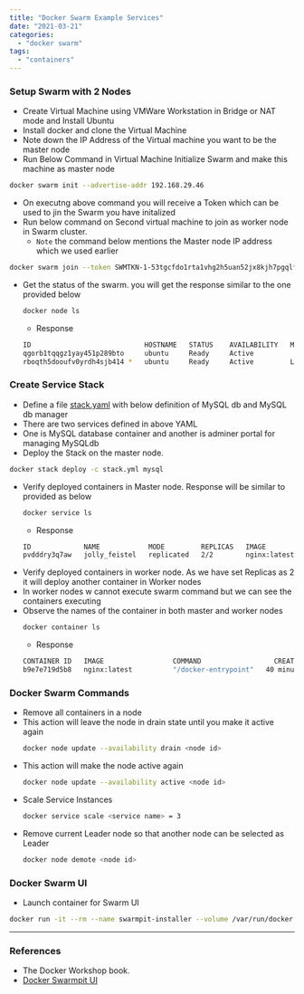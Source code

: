 ```yaml
---
title: "Docker Swarm Example Services"
date: "2021-03-21"
categories: 
  - "docker swarm"
tags: 
  - "containers"
---
```


### Setup Swarm with 2 Nodes
- Create Virtual Machine using VMWare Workstation in Bridge or NAT mode and Install Ubuntu
- Install docker and clone the Virtual Machine
- Note down the IP Address of the Virtual machine you want to be the master node
- Run Below Command in Virtual Machine Initialize Swarm and make this machine as master node 
```bash
docker swarm init --advertise-addr 192.168.29.46
```

- On executng above command you will receive a Token which can be used to jin the Swarm you have initalized
- Run below command on Second virtual machine to join as worker node in Swarm cluster.
  - `Note` the command below mentions the Master node IP address which we used earlier
```bash
docker swarm join --token SWMTKN-1-53tgcfdo1rta1vhg2h5uan52jx8kjh7pgqlf9sur2wh898829e-0evpkeinysyrw6yy8qcw7dj0e 192.168.29.46:2377
```
- Get the status of the swarm. you will get the response similar to the one provided below
	```bash
	docker node ls
	```
	- Response
	```bash
	ID                            HOSTNAME   STATUS    AVAILABILITY   MANAGER STATUS   ENGINE VERSION 
	qgorb1tqqgz1yay451p289bto     ubuntu     Ready     Active                          20.10.5 
	rboqth5dooufv0yrdh4sjb414 *   ubuntu     Ready     Active         Leader           20.10.5
	```

### Create Service Stack
- Define a file [stack.yaml](https://github.com/devignitelab/docker-hack/blob/main/mysql_with_adminer.yaml) with below definition of MySQL db and MySQL db manager 
- There are two services defined in above YAML
- One is MySQL database container and another is adminer portal for managing MySQLdb
- Deploy the Stack on the master node.
```bash
docker stack deploy -c stack.yml mysql
```				
- Verify deployed containers in Master node. Response will be similar to provided as below
	```bash
	docker service ls
	```
	- Response
	```bash
	ID             NAME            MODE         REPLICAS   IMAGE          PORTS
	pvdddry3q7aw   jolly_feistel   replicated   2/2        nginx:latest   *:30000->80/tcp
	```
- Verify deployed containers in worker node. As we have set Replicas as 2 it will deploy another container in Worker nodes
- In worker nodes w cannot execute swarm command but we can see the containers executing
- Observe the names of the container in both master and worker nodes
	```bash
	docker container ls
	```
	- Response
	```bash
	CONTAINER ID   IMAGE                 COMMAND                  CREATED          STATUS          PORTS                    NAMES 
	b9e7e719d5b8   nginx:latest          "/docker-entrypoint"   40 minutes ago   Up 40 minutes   80/tcp                   jolly_feistel.1.roztv54e8w6bjotwqoj8tpf7y
	```
### Docker Swarm Commands
  - Remove all containers in a node
  - This action will leave the node in drain state until you make it active again
	```bash
	docker node update --availability drain <node id>
	```
  - This action will make the node active again
	```bash
	docker node update --availability active <node id>
	```
  - Scale Service Instances
	```bash
	docker service scale <service name> = 3
	```
  - Remove current Leader node so that another node can be selected as Leader
	```bash
	docker node demote <node id>
	```

### Docker Swarm UI
- Launch container for Swarm UI
```bash
docker run -it --rm --name swarmpit-installer --volume /var/run/docker.sock:/var/run/docker.sock swarmpit/install:1.8
```

---

### References
- The Docker Workshop book.
- [Docker Swarmpit UI](https://swarmpit.io/)
